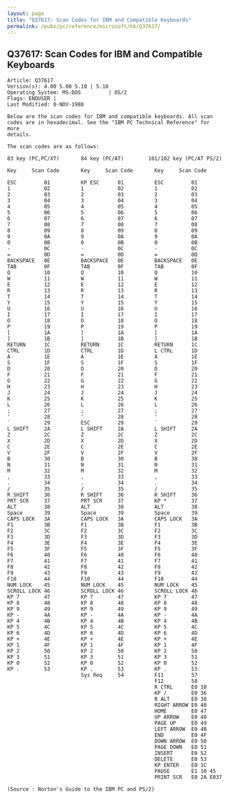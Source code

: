 ```yaml
---
layout: page
title: "Q37617: Scan Codes for IBM and Compatible Keyboards"
permalink: /pubs/pc/reference/microsoft/kb/Q37617/
---
```


## Q37617: Scan Codes for IBM and Compatible Keyboards

	Article: Q37617
	Version(s): 4.00 5.00 5.10 | 5.10
	Operating System: MS-DOS         | OS/2
	Flags: ENDUSER |
	Last Modified: 8-NOV-1988
	
	Below are the scan codes for IBM and compatible keyboards. All scan
	codes are in hexadecimal. See the "IBM PC Technical Reference" for more
	details.
	
	The scan codes are as follows:
	
	83 key (PC,PC/XT)       84 key (PC/AT)        101/102 key (PC/AT PS/2)
	
	Key     Scan Code       Key     Scan Code       Key     Scan Code
	
	ESC         01          KP ESC      01          ESC         01
	1           02          1           02          1           02
	2           03          2           03          2           03
	3           04          3           04          3           04
	4           05          4           05          4           05
	5           06          5           06          5           06
	6           07          6           07          6           07
	7           08          7           08          7           08
	8           09          8           09          8           09
	9           0A          9           0A          9           0A
	0           0B          0           0B          0           0B
	-           0C          -           0C          -           0C
	=           0D          =           0D          =           0D
	BACKSPACE   0E          BACKSPACE   0E          BACKSPACE   0E
	TAB         0F          TAB         0F          TAB         0F
	Q           10          Q           10          Q           10
	W           11          W           11          W           11
	E           12          E           12          E           12
	R           13          R           13          R           13
	T           14          T           14          T           14
	Y           15          Y           15          Y           15
	U           16          U           16          U           16
	I           17          I           17          I           17
	O           18          O           18          O           18
	P           19          P           19          P           19
	[           1A          [           1A          [           1A
	]           1B          ]           1B          ]           1B
	RETURN      1C          RETURN      1C          RETURN      1C
	CTRL        1D          CTRL        1D          L CTRL      1D
	A           1E          A           1E          A           1E
	S           1F          S           1F          S           1F
	D           20          D           20          D           20
	F           21          F           21          F           21
	G           22          G           22          G           22
	H           23          H           23          H           23
	J           24          J           24          J           24
	K           25          K           25          K           25
	L           26          L           26          L           26
	;           27          ;           27          ;           27
	'           28          '           28          '           28
	`           29          ESC         29          `           29
	L SHIFT     2A          L SHIFT     2A          L SHIFT     2A
	Z           2C          Z           2C          Z           2C
	X           2D          X           2D          X           2D
	C           2E          C           2E          C           2E
	V           2F          V           2F          V           2F
	B           30          B           30          B           30
	N           31          N           31          N           31
	M           32          M           32          M           32
	,           33          ,           33          ,           33
	.           34          .           34          .           34
	/           35          /           35          /           35
	R SHIFT     36          R SHIFT     36          R SHIFT     36
	PRT SCR     37          PRT SCR     37          KP *        37
	ALT         38          ALT         38          ALT         38
	Space       39          Space       39          Space       39
	CAPS LOCK   3A          CAPS LOCK   3A          CAPS LOCK   3A
	F1          3B          F1          3B          F1          3B
	F2          3C          F2          3C          F2          3C
	F3          3D          F3          3D          F3          3D
	F4          3E          F4          3E          F4          3E
	F5          3F          F5          3F          F5          3F
	F6          40          F6          40          F6          40
	F7          41          F7          41          F7          41
	F8          42          F8          42          F8          42
	F9          43          F9          43          F9          43
	F10         44          F10         44          F10         44
	NUM LOCK    45          NUM LOCK    45          NUM LOCK    45
	SCROLL LOCK 46          SCROLL LOCK 46          SCROLL LOCK 46
	KP 7        47          KP 7        47          KP 7        47
	KP 8        48          KP 8        48          KP 8        48
	KP 9        49          KP 9        49          KP 9        49
	KP -        4A          KP -        4A          KP -        4A
	KP 4        4B          KP 4        4B          KP 4        4B
	KP 5        4C          KP 5        4C          KP 5        4C
	KP 6        4D          KP 6        4D          KP 6        4D
	KP +        4E          KP +        4E          KP +        4E
	KP 1        4F          KP 1        4F          KP 1        4F
	KP 2        50          KP 2        50          KP 2        50
	KP 3        51          KP 3        51          KP 3        51
	KP 0        52          KP 0        52          KP 0        52
	KP .        53          KP .        53          KP .        53
	                        Sys Req     54          F11         57
	                                                F12         58
	                                                R CTRL      E0 10
	                                                KP /        E0 36
	                                                R ALT       E0 38
	                                                RIGHT ARROW E0 40
	                                                HOME        E0 47
	                                                UP ARROW    E0 48
	                                                PAGE UP     E0 49
	                                                LEFT ARROW  E0 4B
	                                                END         E0 4F
	                                                DOWN ARROW  E0 50
	                                                PAGE DOWN   E0 51
	                                                INSERT      E0 52
	                                                DELETE      E0 53
	                                                KP ENTER    E0 1C
	                                                PAUSE       E1 10 45
	                                                PRINT SCR   E0 2A E037
	
	(Source : Norton's Guide to the IBM PC and PS/2)
